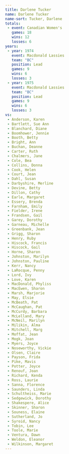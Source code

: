 ```yaml
---
title: Darlene Tucker
name: Darlene Tucker
name-sort: Tucker, Darlene
totals:
 - event: Canadian Women's
   games: 18
   wins: 12
   losses: 6
years:
 - year: 1974
   event: Macdonald Lassies
   team: "BC"
   position: Lead
   games: 9
   wins: 6
   losses: 3
 - year: 1975
   event: Macdonald Lassies
   team: "BC"
   position: Lead
   games: 9
   wins: 6
   losses: 3
vs:
 - Anderson, Karen
 - Bartlett, Sue Ann
 - Blanchard, Diane
 - Boomhower, Jennie
 - Booth, Betty
 - Bright, Ann
 - Buchan, Deanne
 - Carter, Ruth
 - Chalmers, Jane
 - Cole, Bea
 - Collins, Donna
 - Cook, Helen
 - Court, Jean
 - Dahl, Susan
 - Darbyshire, Merline
 - Devine, Betty
 - Dillon, Cathy
 - Earle, Margaret
 - Essery, Brenda
 - Farnham, Emily
 - Fielder, Irene
 - Frandsen, Gail
 - Garey, Dorothy
 - Garneau, Michelle
 - Greenbank, Jean
 - Grigg, Sharon
 - Henry, Ruby
 - Hiscock, Francis
 - Hiscock, Gail
 - Horne, Sharon
 - Johnston, Marilyn
 - Johnston, Pauline
 - Kerr, Nancy
 - LaRocque, Penny
 - Lord, Ivy
 - Love, Karen
 - MacDonald, Phyliss
 - MacEwen, Sharon
 - Marsh, Marjorie
 - May, Elsie
 - McBeath, Pat
 - McCaughan, Pat
 - McCurdy, Barbara
 - McLelland, Mary
 - McNeil, Marilyn
 - Milikin, Alma
 - Mitchell, Marg
 - Moffat, Jean
 - Mogk, Joan
 - Myers, Joyce
 - Noseworthy, Vickie
 - Olsen, Claire
 - Payson, Frida
 - Pike, Mavis
 - Potter, Joyce
 - Renouf, Joan
 - Richard, Kenda
 - Ross, Laurie
 - Sanna, Florence
 - Saunders, Linda
 - Schultheiss, Marie
 - Sedgewick, Dorothy
 - Shakespere, Alice
 - Skinner, Sharon
 - Souness, Elaine
 - Sutherland, Jo
 - Syroid, Nancy
 - Tobin, Lee
 - Toole, Marie
 - Ventura, Dawn
 - Weldon, Eleanor
 - Wilkinson, Margaret
---
```

